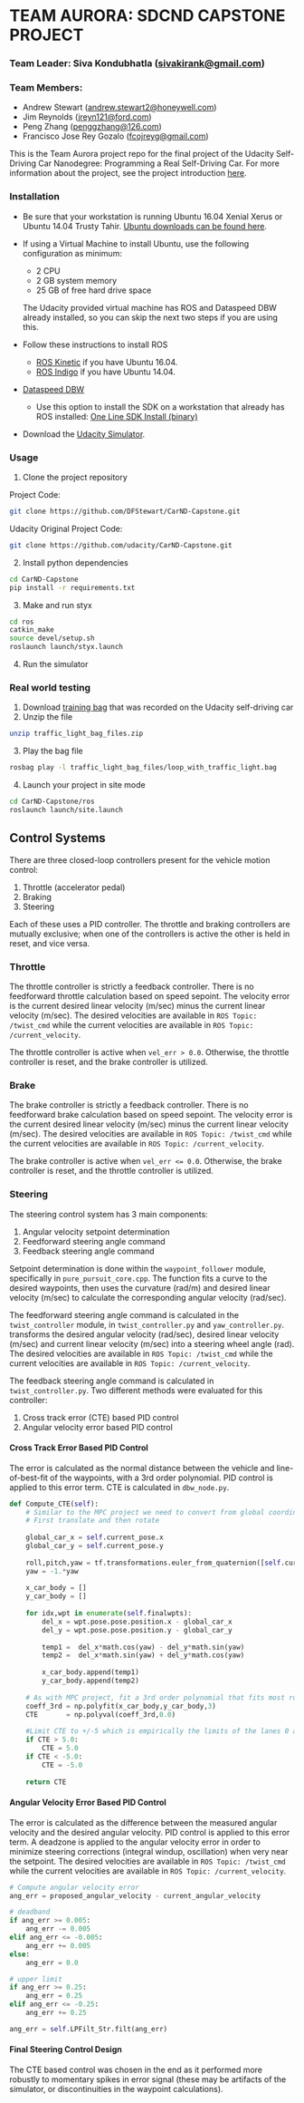 # TEAM AURORA: SDCND CAPSTONE PROJECT

### Team Leader: Siva Kondubhatla (sivakirank@gmail.com)

### Team Members: 
* Andrew Stewart (andrew.stewart2@honeywell.com) 
* Jim Reynolds (jreyn121@ford.com) 
* Peng Zhang (penggzhang@126.com)
* Francisco Jose Rey Gozalo (fcojreyg@gmail.com)

This is the Team Aurora project repo for the final project of the Udacity Self-Driving Car Nanodegree: Programming a Real Self-Driving Car. For more information about the project, see the project introduction [here](https://classroom.udacity.com/nanodegrees/nd013/parts/6047fe34-d93c-4f50-8336-b70ef10cb4b2/modules/e1a23b06-329a-4684-a717-ad476f0d8dff/lessons/462c933d-9f24-42d3-8bdc-a08a5fc866e4/concepts/5ab4b122-83e6-436d-850f-9f4d26627fd9).

### Installation 

* Be sure that your workstation is running Ubuntu 16.04 Xenial Xerus or Ubuntu 14.04 Trusty Tahir. [Ubuntu downloads can be found here](https://www.ubuntu.com/download/desktop). 
* If using a Virtual Machine to install Ubuntu, use the following configuration as minimum:
  * 2 CPU
  * 2 GB system memory
  * 25 GB of free hard drive space
  
  The Udacity provided virtual machine has ROS and Dataspeed DBW already installed, so you can skip the next two steps if you are using this.

* Follow these instructions to install ROS
  * [ROS Kinetic](http://wiki.ros.org/kinetic/Installation/Ubuntu) if you have Ubuntu 16.04.
  * [ROS Indigo](http://wiki.ros.org/indigo/Installation/Ubuntu) if you have Ubuntu 14.04.
* [Dataspeed DBW](https://bitbucket.org/DataspeedInc/dbw_mkz_ros)
  * Use this option to install the SDK on a workstation that already has ROS installed: [One Line SDK Install (binary)](https://bitbucket.org/DataspeedInc/dbw_mkz_ros/src/81e63fcc335d7b64139d7482017d6a97b405e250/ROS_SETUP.md?fileviewer=file-view-default)
* Download the [Udacity Simulator](https://github.com/udacity/CarND-Capstone/releases/tag/v1.2).

### Usage

1. Clone the project repository

Project Code:
```bash
git clone https://github.com/DFStewart/CarND-Capstone.git
```

Udacity Original Project Code:
```bash
git clone https://github.com/udacity/CarND-Capstone.git
```

2. Install python dependencies
```bash
cd CarND-Capstone
pip install -r requirements.txt
```
3. Make and run styx
```bash
cd ros
catkin_make
source devel/setup.sh
roslaunch launch/styx.launch
```
4. Run the simulator

### Real world testing
1. Download [training bag](https://drive.google.com/file/d/0B2_h37bMVw3iYkdJTlRSUlJIamM/view?usp=sharing) that was recorded on the Udacity self-driving car
2. Unzip the file
```bash
unzip traffic_light_bag_files.zip
```
3. Play the bag file
```bash
rosbag play -l traffic_light_bag_files/loop_with_traffic_light.bag
```
4. Launch your project in site mode
```bash
cd CarND-Capstone/ros
roslaunch launch/site.launch
```
## Control Systems
There are three closed-loop controllers present for the vehicle motion control:
1. Throttle (accelerator pedal)
2. Braking
3. Steering

Each of these uses a PID controller.  The throttle and braking controllers are mutually exclusive; when one of the controllers is active the other is held in reset, and vice versa.

### Throttle
The throttle controller is strictly a feedback controller.  There is no feedforward throttle calculation based on speed sepoint.  The velocity error is the current desired linear velocity (m/sec) minus the current linear velocity (m/sec).  The desired velocities are available in `ROS Topic: /twist_cmd` while the current velocities are available in `ROS Topic: /current_velocity`.

The throttle controller is active when `vel_err > 0.0`.  Otherwise, the throttle controller is reset, and the brake controller is utilized.

### Brake
The brake controller is strictly a feedback controller.  There is no feedforward brake calculation based on speed sepoint.  The velocity error is the current desired linear velocity (m/sec) minus the current linear velocity (m/sec).  The desired velocities are available in `ROS Topic: /twist_cmd` while the current velocities are available in `ROS Topic: /current_velocity`.

The brake controller is active when `vel_err <= 0.0`.  Otherwise, the brake controller is reset, and the throttle controller is utilized.

### Steering
The steering control system has 3 main components:
1. Angular velocity setpoint determination
2. Feedforward steering angle command
3. Feedback steering angle command

Setpoint determination is done within the `waypoint_follower` module, specifically in `pure_pursuit_core.cpp`.  The function fits a curve to the desired waypoints, then uses the curvature (rad/m) and desired linear velocity (m/sec) to calculate the corresponding angular velocity (rad/sec).

The feedforward steering angle command is calculated in the `twist_controller` module, in `twist_controller.py` and `yaw_controller.py`. transforms the desired angular velocity (rad/sec), desired linear velocity (m/sec) and current linear velocity (m/sec) into a steering wheel angle (rad).  The desired velocities are available in `ROS Topic: /twist_cmd` while the current velocities are available in `ROS Topic: /current_velocity`.

The feedback steering angle command is calculated in `twist_controller.py`.  Two different methods were evaluated for this controller:
1. Cross track error (CTE) based PID control
2. Angular velocity error based PID control

#### Cross Track Error Based PID Control
The error is calculated as the normal distance between the vehicle and line-of-best-fit of the waypoints, with a 3rd order polynomial.  PID control is applied to this error term.  CTE is calculated in `dbw_node.py`.

```Python
def Compute_CTE(self):
    # Similar to the MPC project we need to convert from global coordinates to local car body coordinates
    # First translate and then rotate
        
    global_car_x = self.current_pose.x
    global_car_y = self.current_pose.y
        
    roll,pitch,yaw = tf.transformations.euler_from_quaternion([self.current_orient.x,self.current_orient.y,self.current_orient.z,self.current_orient.w])
    yaw = -1.*yaw
        
    x_car_body = []
    y_car_body = []
        
    for idx,wpt in enumerate(self.finalwpts):
        del_x = wpt.pose.pose.position.x - global_car_x
        del_y = wpt.pose.pose.position.y - global_car_y
            
        temp1 =  del_x*math.cos(yaw) - del_y*math.sin(yaw)
        temp2 =  del_x*math.sin(yaw) + del_y*math.cos(yaw)
            
        x_car_body.append(temp1)
        y_car_body.append(temp2)
        
    # As with MPC project, fit a 3rd order polynomial that fits most roads    
    coeff_3rd = np.polyfit(x_car_body,y_car_body,3)       
    CTE       = np.polyval(coeff_3rd,0.0)
        
    #Limit CTE to +/-5 which is empirically the limits of the lanes 0 and 2
    if CTE > 5.0:
        CTE = 5.0
    if CTE < -5.0:
        CTE = -5.0       
        
    return CTE
```

#### Angular Velocity Error Based PID Control
The error is calculated as the difference between the measured angular velocity and the desired angular velocity.  PID control is applied to this error term.  A deadzone is applied to the angular velocity error in order to minimize steering corrections (integral windup, oscillation) when very near the setpoint.  The desired velocities are available in `ROS Topic: /twist_cmd` while the current velocities are available in `ROS Topic: /current_velocity`.

```Python
# Compute angular velocity error
ang_err = proposed_angular_velocity - current_angular_velocity

# deadband
if ang_err >= 0.005:
    ang_err -= 0.005
elif ang_err <= -0.005:
    ang_err += 0.005
else:
    ang_err = 0.0

# upper limit
if ang_err >= 0.25:
    ang_err = 0.25
elif ang_err <= -0.25:
    ang_err += 0.25

ang_err = self.LPFilt_Str.filt(ang_err)
```

#### Final Steering Control Design
The CTE based control was chosen in the end as it performed more robustly to momentary spikes in error signal (these may be artifacts of the simulator, or discontinuities in the waypoint calculations).
